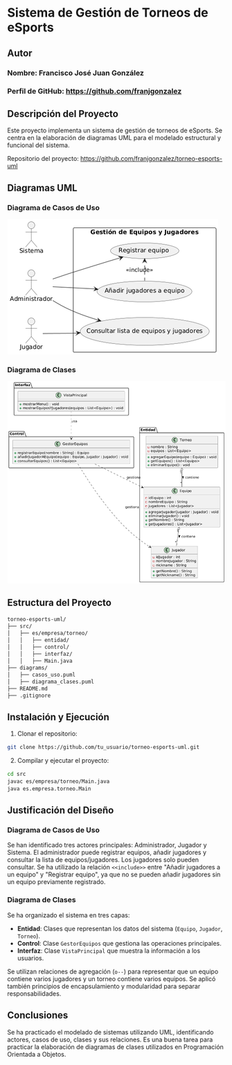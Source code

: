 # Sistema de Gestión de Torneos de eSports

## Autor
### Nombre: Francisco José Juan González 
### Perfil de GitHub: https://github.com/franjgonzalez

## Descripción del Proyecto
Este proyecto implementa un sistema de gestión de torneos de eSports.
Se centra en la elaboración de diagramas UML para el modelado estructural y funcional del sistema.

Repositorio del proyecto: https://github.com/franjgonzalez/torneo-esports-uml

## Diagramas UML

### Diagrama de Casos de Uso
![Diagrama de casos de uso](diagrams/casos-uso.png)


### Diagrama de Clases
![Diagrama de clases](diagrams/clases.png)


## Estructura del Proyecto
```
torneo-esports-uml/
├── src/
│   ├── es/empresa/torneo/
│   │   ├── entidad/
│   │   ├── control/
│   │   ├── interfaz/
│   │   ├── Main.java
├── diagrams/
│   ├── casos_uso.puml
│   ├── diagrama_clases.puml
├── README.md
├── .gitignore
```

## Instalación y Ejecución
1. Clonar el repositorio:
```bash
git clone https://github.com/tu_usuario/torneo-esports-uml.git
```

2. Compilar y ejecutar el proyecto:
```bash
cd src
javac es/empresa/torneo/Main.java
java es.empresa.torneo.Main
```

## Justificación del Diseño

### Diagrama de Casos de Uso
Se han identificado tres actores principales: Administrador, Jugador y Sistema. El administrador puede registrar equipos, añadir jugadores y consultar la lista de equipos/jugadores. Los jugadores solo pueden consultar. Se ha utilizado la relación `<<include>>` entre "Añadir jugadores a un equipo" y "Registrar equipo", ya que no se pueden añadir jugadores sin un equipo previamente registrado.

### Diagrama de Clases
Se ha organizado el sistema en tres capas:
- **Entidad**: Clases que representan los datos del sistema (`Equipo`, `Jugador`, `Torneo`).
- **Control**: Clase `GestorEquipos` que gestiona las operaciones principales.
- **Interfaz**: Clase `VistaPrincipal` que muestra la información a los usuarios.

Se utilizan relaciones de agregación (`o--`) para representar que un equipo contiene varios jugadores y un torneo contiene varios equipos. Se aplicó también principios de encapsulamiento y modularidad para separar responsabilidades.

## Conclusiones
Se ha practicado el modelado de sistemas utilizando UML, identificando actores, casos de uso, clases y sus relaciones. Es una buena tarea para practicar la elaboración de diagramas de clases utilizados en Programación Orientada a Objetos.
